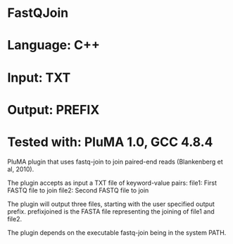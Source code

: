 # FastQJoin
# Language: C++
# Input: TXT
# Output: PREFIX
# Tested with: PluMA 1.0, GCC 4.8.4

PluMA plugin that uses fastq-join to join paired-end reads (Blankenberg et al, 2010).

The plugin accepts as input a TXT file of keyword-value pairs:
file1: First FASTQ file to join
file2: Second FASTQ file to join

The plugin will output three files, starting with the user specified output prefix.
prefixjoined is the FASTA file representing the joining of file1 and file2.

The plugin depends on the executable fastq-join being in the system PATH.
